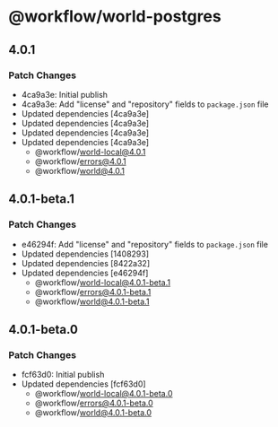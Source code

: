 # @workflow/world-postgres

## 4.0.1

### Patch Changes

- 4ca9a3e: Initial publish
- 4ca9a3e: Add "license" and "repository" fields to `package.json` file
- Updated dependencies [4ca9a3e]
- Updated dependencies [4ca9a3e]
- Updated dependencies [4ca9a3e]
- Updated dependencies [4ca9a3e]
  - @workflow/world-local@4.0.1
  - @workflow/errors@4.0.1
  - @workflow/world@4.0.1

## 4.0.1-beta.1

### Patch Changes

- e46294f: Add "license" and "repository" fields to `package.json` file
- Updated dependencies [1408293]
- Updated dependencies [8422a32]
- Updated dependencies [e46294f]
  - @workflow/world-local@4.0.1-beta.1
  - @workflow/errors@4.0.1-beta.1
  - @workflow/world@4.0.1-beta.1

## 4.0.1-beta.0

### Patch Changes

- fcf63d0: Initial publish
- Updated dependencies [fcf63d0]
  - @workflow/world-local@4.0.1-beta.0
  - @workflow/errors@4.0.1-beta.0
  - @workflow/world@4.0.1-beta.0
